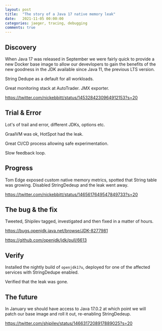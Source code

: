 ```yaml
---
layout: post
title:  "The story of a Java 17 native memory leak"
date:   2021-11-05 00:00:00
categories: jaeger, tracing, debugging
comments: true
---
```


## Discovery

When Java 17 was released in September we were fairly quick to provide a new Docker base image to allow our devevlopers to gain the benefits of the new goodness in the JDK available since Java 11, the previous LTS version.

String Dedupe as a default for all workloads.

Great monitoring stack at AutoTrader. JMX exporter.

https://twitter.com/nickebbitt/status/1453284230964912153?s=20

## Trial & Error

Lot's of trail and error, different JDKs, options etc.

GraalVM was ok, HotSpot had the leak.

Great CI/CD process allowing safe experimentation.

Slow feedback loop.

## Progress

Tom Edge exposed custom native memory metrics, spotted that String table was growing.
Disabled StringDedeup and the leak went away.

https://twitter.com/nickebbitt/status/1465617649547849733?s=20

## The bug & the fix
Tweeted, Shipilev tagged, investigated and then fixed in a matter of hours.

https://bugs.openjdk.java.net/browse/JDK-8277981

https://github.com/openjdk/jdk/pull/6613 


## Verify
Installed the nightly build of `openjdk17u`, deployed for one of the affected services with StringDedupe enabled.

Verified that the leak was gone.

## The future

In January we should have access to Java 17.0.2 at which point we will patch our base image and roll it out, re-enabling StringDedeup.

https://twitter.com/shipilev/status/1466317208917889025?s=20